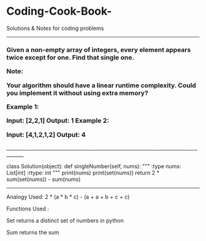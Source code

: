 # Coding-Cook-Book-
Solutions &amp; Notes for coding problems
_____________________________________________________________________________________ 
<h3>Given a non-empty array of integers, every element appears twice except for one. Find that single one.

Note:

Your algorithm should have a linear runtime complexity. Could you implement it without using extra memory?

Example 1:

Input: [2,2,1]
Output: 1
Example 2:

Input: [4,1,2,1,2]
Output: 4
 </h3>
_____________________________________________________________________________________

class Solution(object):
    def singleNumber(self, nums):
        """
        :type nums: List[int]
        :rtype: int
        """
        print(nums)
        print(set(nums))
        return 2 * sum(set(nums)) - sum(nums)
_____________________________________________________________________________________       

 

Analogy Used: 2 * (a * b * c) - (a + a + b + c + c) 

Functions Used :  

Set returns a distinct set of numbers in python 

Sum returns the sum 
